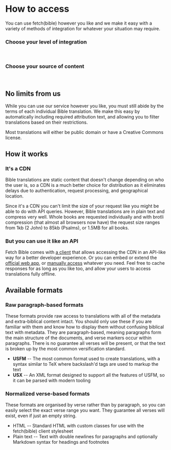
# How to access

You can use fetch(bible) however you like and we make it easy with a variety of methods of integration for whatever your situation may require.

### Choose your level of integration
<p>
    <VPButton href='/access/app/' text="UI" theme='alt'></VPButton>
    &nbsp;
    <VPButton href='/access/client/' text="API" theme='alt'></VPButton>
    &nbsp;
    <VPButton href='/access/manual/' text="Manual" theme='alt'></VPButton>
</p>


### Choose your source of content
<p>
    <VPButton href='/access/collections/' text="Official" theme='alt'></VPButton>
    &nbsp;
    <VPButton href='/access/collections/' text="Custom" theme='alt'></VPButton>
</p>


## No limits from us
While you can use our service however you like, you must still abide by the terms of each individual Bible translation. We make this easy by automatically including required attribution text, and allowing you to filter translations based on their restrictions.

Most translations will either be public domain or have a Creative Commons license.

## How it works

### It's a CDN
Bible translations are static content that doesn't change depending on who the user is, so a CDN is a much better choice for distribution as it eliminates delays due to authentication, request processing, and geographical location.

Since it's a CDN you can't limit the size of your request like you might be able to do with API queries. However, Bible translations are in plain text and compress very well. Whole books are requested individually and with brotli compression (that almost all browsers now have) the request size ranges from 1kb (2 John) to 85kb (Psalms), or 1.5MB for all books.

### But you can use it like an API
Fetch Bible comes with [a client](/access/client/) that allows accessing the CDN in an API-like way for a better developer experience. Or you can embed or extend the [official web app](/access/app/), or [manually access](/access/manual/) whatever you need. Feel free to cache responses for as long as you like too, and allow your users to access translations fully offline.


## Available formats

### Raw paragraph-based formats

These formats provide raw access to translations with all of the metadata and extra-biblical content intact. You should only use these if you are familiar with them and know how to display them without confusing biblical text with metadata. They are paragraph-based, meaning paragraphs form the main structure of the documents, and verse markers occur within paragraphs. There is no guarantee all verses will be present, or that the text is broken up by the most common versification standard.

 * __USFM__ -- The most common format used to create translations, with a syntax similar to TeX where backslash'd tags are used to markup the text
 * __USX__ -- An XML format designed to support all the features of USFM, so it can be parsed with modern tooling


### Normalized verse-based formats

These formats are organised by verse rather than by paragraph, so you can easily select the exact verse range you want. They guarantee all verses will exist, even if just an empty string.

 * HTML -- Standard HTML with custom classes for use with the fetch(bible) client stylesheet
 * Plain text -- Text with double newlines for paragraphs and optionally Markdown syntax for headings and footnotes
